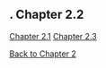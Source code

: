 .
**Chapter 2.2**
---

[Chapter 2.1](Chpt_2.1.md)
[Chapter 2.3](Chpt_2.3.md)

[Back to Chapter 2](Chpt_2.md)